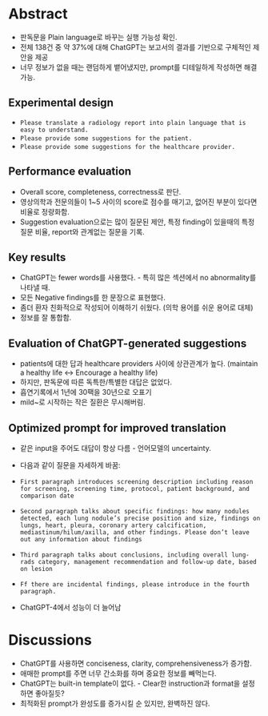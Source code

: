 # Abstract
- 판독문을 Plain language로 바꾸는 실행 가능성 확인.
- 전체 138건 중 약 37%에 대해 ChatGPT는 보고서의 결과를 기반으로 구체적인 제안을 제공
- 너무 정보가 없을 때는 랜덤하게 뱉어냈지만, prompt를 디테일하게 작성하면 해결가능.

## Experimental design
- `Please translate a radiology report into plain language that is easy to understand.`
- `Please provide some suggestions for the patient.`
- `Please provide some suggestions for the healthcare provider.`

##  Performance evaluation
- Overall score, completeness, correctness로 판단.
- 영상의학과 전문의들이 1~5 사이의 score로 점수를 매기고, 없어진 부분이 있다면 비율로 정량화함.
- Suggestion evaluation으로는 많이 질문된 제안, 특정 finding이 있을때의 특정 질문 비율, report와 관계없는 질문을 기록.

## Key results
- ChatGPT는 fewer words를 사용했다. - 특히 많은 섹션에서 no abnormality를 나타낼 때.
- 모든 Negative findings를 한 문장으로 표현했다.
- 좀더 환자 친화적으로 작성되어 이해하기 쉬웠다. (의학 용어를 쉬운 용어로 대체)
- 정보를 잘 통합함.

## Evaluation of ChatGPT-generated suggestions
- patients에 대한 답과 healthcare providers 사이에 상관관계가 높다. (maintain a healthy life <-> Encourage a healthy life)
- 하지만, 판독문에 따른 독특한/특별한 대답은 없었다.
- 흡연기록에서 1년에 30팩을 30년으로 오표기
- mild~로 시작하는 작은 질환은 무시해버림.

## Optimized prompt for improved translation
- 같은 input을 주어도 대답이 항상 다름 - 언어모델의 uncertainty.
- 다음과 같이 질문을 자세하게 바꿈:
- `First paragraph introduces screening description including reason for screening, screening time, protocol,
patient background, and comparison date`
- `Second paragraph talks about specific findings: how many nodules detected, each lung nodule’s precise
position and size, findings on lungs, heart, pleura, coronary artery calcification, mediastinum/hilum/axilla,
and other findings. Please don’t leave out any information about findings`
- `Third paragraph talks about conclusions, including overall lung-rads category, management recommendation
and follow-up date, based on lesion`
- `Ff there are incidental findings, please introduce in the fourth paragraph.`

- ChatGPT-4에서 성능이 더 늘어남

# Discussions
- ChatGPT를 사용하면 conciseness, clarity, comprehensiveness가 증가함.
- 애매한 prompt를 주면 너무 간소화를 하며 중요한 정보를 빼먹는다.
- ChatGPT는 built-in template이 없다. - Clear한 instruction과 format을 설정하면 좋아질듯?
- 최적화된 prompt가 완성도를 증가시킬 순 있지만, 완벽하진 않다.
